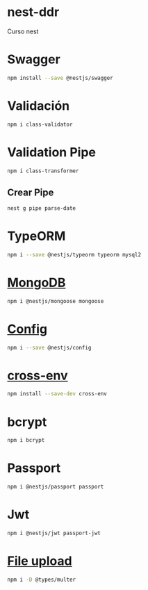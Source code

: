 # nest-ddr

Curso nest

# Swagger

```sh
npm install --save @nestjs/swagger
```

# Validación

```sh
npm i class-validator
```

# Validation Pipe

```sh
npm i class-transformer
```

## Crear Pipe

```sh
nest g pipe parse-date
```

# TypeORM

```sh
npm i --save @nestjs/typeorm typeorm mysql2
```

# [MongoDB](https://docs.nestjs.com/techniques/mongodb)

```sh
npm i @nestjs/mongoose mongoose
```

# [Config](https://docs.nestjs.com/techniques/configuration)

```sh
npm i --save @nestjs/config
```

# [cross-env](https://www.npmjs.com/package/cross-env)

```sh
npm install --save-dev cross-env
```

# bcrypt

```sh
npm i bcrypt
```

# Passport

```sh
npm i @nestjs/passport passport
```

# Jwt

```sh
npm i @nestjs/jwt passport-jwt
```

# [File upload](https://docs.nestjs.com/techniques/file-upload)

```sh
npm i -D @types/multer
```
